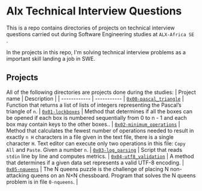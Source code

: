 # Alx Technical Interview Questions

This is a repo contains directories of projects on technical interview questions carried out during Software Engineering studies at `ALX-Africa SE` .

In the projects in this repo, I'm solving technical interview problems as a important skill landing a job in SWE.

## Projects

All of the following directories are projects done during the studies:
| Project name | Description |
| ------------ | ----------- |
[`0x00-pascal_triangle`](https://github.com/iankisali/alx-interview/tree/main/0x00-pascal_triangle) | Function that returns a list of lists of integers representing the Pascal’s triangle of `n`. |
[`0x01-lockboxes`](https://github.com/iankisali/alx-interview/tree/main/0x01-lockboxes) | Method that determines if all the boxes can be opened if each box is numbered sequentially from 0 to n - 1 and each box may contain keys to the other boxes.. |
[`0x02-minimum_operations`](https://github.com/iankisali/alx-interview/tree/main/0x02-minimum_operations) | Method that calculates the fewest number of operations needed to result in exactly `n H` characters in a file given in the text file, there is a single character `H`. Text editor can execute only two operations in this file: `Copy All` and `Paste`. Given a number `n`. |
[`0x03-log_parsing`](https://github.com/iankisali/alx-interview/tree/main/0x03-log_parsing) | Script that reads `stdin` line by line and computes metrics. |
[`0x04-utf8_validation`](https://github.com/iankisali/alx-interview/tree/main/0x04-utf8_validation) | A method that determines if a given data set represents a valid UTF-8 encoding. |
[`0x05-nqueens`](https://github.com/iankisali/alx-interview/tree/main/0x05-nqueens) | The N queens puzzle is the challenge of placing N non-attacking queens on an N×N chessboard. Program that solves the N queens problem is in file `0-nqueens`. |
